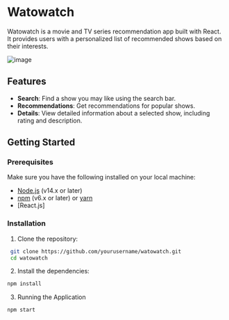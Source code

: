 # Watowatch

Watowatch is a movie and TV series recommendation app built with React. It provides users with a personalized list of recommended shows based on their interests.

![image](https://github.com/rajkumar3934/tv-show-adviser/assets/27536166/038388f4-f151-4c04-b772-ee705a5142be)

## Features

- **Search**: Find a show you may like using the search bar.
- **Recommendations**: Get recommendations for popular shows.
- **Details**: View detailed information about a selected show, including rating and description.

## Getting Started

### Prerequisites

Make sure you have the following installed on your local machine:

- [Node.js](https://nodejs.org/en/) (v14.x or later)
- [npm](https://www.npmjs.com/) (v6.x or later) or [yarn](https://yarnpkg.com/)
- [React.js]

### Installation

1. Clone the repository:

```sh
 git clone https://github.com/yourusername/watowatch.git
 cd watowatch
```

2. Install the dependencies:

```sh
npm install
```

3. Running the Application

```sh
npm start
```
